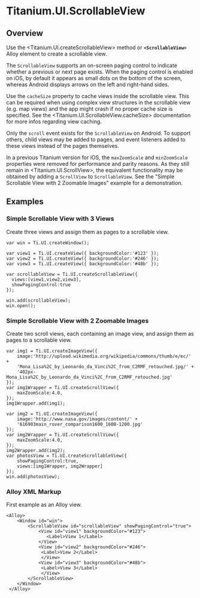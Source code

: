 # Titanium.UI.ScrollableView

<TypeHeader/>

## Overview

Use the <Titanium.UI.createScrollableView> method or **`<ScrollableView>`** Alloy element to create
a scrollable view.

The `ScrollableView` supports an on-screen paging control to indicate whether a previous or next
page exists. When the paging control is enabled on iOS, by default it appears as
small dots on the bottom of the screen, whereas Android displays arrows on the left and
right-hand sides.

Use the `cacheSize` property to cache views inside the scrollable view. This can be required when
using complex view structures in the scrollable view (e.g. map views) and the app might crash if no
proper cache size is specified. See the <Titanium.UI.ScrollableView.cacheSize> documentation for more
infos regarding view caching.

Only the `scroll` event exists for the `ScrollableView` on Android. To support others, child
views may be added to pages, and event listeners added to these views instead of the pages
themselves.

In a previous Titanium version for iOS, the `maxZoomScale` and `minZoomScale` properties were
removed for performance and parity reasons. As they still remain in <Titanium.UI.ScrollView>,
the equivalent functionality may be obtained by adding a `ScrollView` to `ScrollableView`. See
the "Simple Scrollable View with 2 Zoomable Images" example for a demonstration.

## Examples

### Simple Scrollable View with 3 Views

Create three views and assign them as pages to a scrollable view.

    var win = Ti.UI.createWindow();

    var view1 = Ti.UI.createView({ backgroundColor:'#123' });
    var view2 = Ti.UI.createView({ backgroundColor:'#246' });
    var view3 = Ti.UI.createView({ backgroundColor:'#48b' });

    var scrollableView = Ti.UI.createScrollableView({
      views:[view1,view2,view3],
      showPagingControl:true
    });

    win.add(scrollableView);
    win.open();

### Simple Scrollable View with 2 Zoomable Images

Create two scroll views, each containing an image view, and assign them as pages to a
scrollable view.

    var img1 = Ti.UI.createImageView({
        image:'http://upload.wikimedia.org/wikipedia/commons/thumb/e/ec/' +
        'Mona_Lisa%2C_by_Leonardo_da_Vinci%2C_from_C2RMF_retouched.jpg/' +
        '402px-Mona_Lisa%2C_by_Leonardo_da_Vinci%2C_from_C2RMF_retouched.jpg'
    });
    var img1Wrapper = Ti.UI.createScrollView({
        maxZoomScale:4.0,
    });
    img1Wrapper.add(img1);

    var img2 = Ti.UI.createImageView({
        image:'http://www.nasa.gov/images/content/' +
        '616903main_rover_comparison1600_1600-1200.jpg'
    });
    var img2Wrapper = Ti.UI.createScrollView({
        maxZoomScale:4.0,
    });
    img2Wrapper.add(img2);
    var photosView = Ti.UI.createScrollableView({
        showPagingControl:true,
        views:[img1Wrapper, img2Wrapper]
    });
    win.add(photosView);

### Alloy XML Markup

First example as an Alloy view.

    <Alloy>
        <Window id="win">
            <ScrollableView id="scrollableView" showPagingControl="true">
                <View id="view1" backgroundColor="#123">
                   <Label>View 1</Label>
                </View>
                <View id="view2" backgroundColor="#246">
                 <Label>View 2</Label>
                 </View>
                <View id="view3" backgroundColor="#48b">
                 <Label>View 3</Label>
                 </View>
            </ScrollableView>
        </Window>
     </Alloy>

<ApiDocs/>
